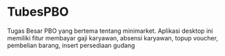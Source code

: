 # TubesPBO
Tugas Besar PBO yang bertema tentang minimarket. Aplikasi desktop ini memiliki fitur membayar gaji karyawan, absensi karyawan, topup voucher, pembelian barang, insert persediaan gudang
